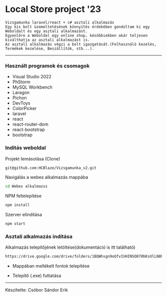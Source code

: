# Local Store project '23
	Vizsgamunka laravel/react + c# asztali alkalmazás
	Egy kis bolt üzemeltetésének könnyítés érdekében gondoltam ki egy Weboldalt és egy asztali alkalmazást.
	Egyenlőre a Weboldal egy online shop, késöbbiekben akár teljesen kiválthatja az asztali alkalmazást is.
	Az asztali alkalmazás végzi a bolt igazgatását.(Felhasználó kezelés, Termékek kezelése, Beszállítók, stb...).
	
---
### Használt programok és csomagok

- Visual Studio 2022
- PhStorm
- MySQL Workbench
- Laragon
- Pichon
- DevToys
- ColorPicker
- laravel
- react
- react-router-dom
- react-bootstrap
- bootstrap

### Indítás weboldal

Projekt lemásolása (Clone)

```bash
git@github.com:HCBlaze/Vizsgamunka_v2.git

```
Navigálás a webes alkalmazás mappába

```bash
cd Webes alkalmazss

```

NPM feltelepítése 

```bash
npm install

```

Szerver elindítása

```bash
npm start

```	

### Asztali alkalmazás indítása

Alkalmazás telepítőjének letöltése(dokumentáció is itt található)

```bash
https://drive.google.com/drive/folders/1BQWhsgn9oQfvIUHINSO070bKsUlLN8hx?usp=sharing

```	
- Mappában mellékelt fontok telepítése

- Telepítő (.exe) futtatása

---

Készítette:
Csóbor Sándor Erik
